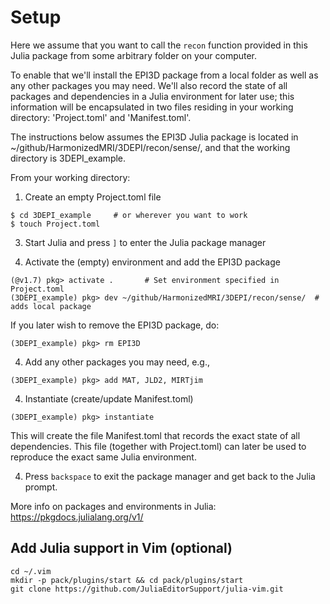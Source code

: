 # Setup

Here we assume that you want to call the `recon` function provided
in this Julia package from some arbitrary folder on your computer.

To enable that we'll install the EPI3D package from a local folder
as well as any other packages you may need.
We'll also record the state of all packages and dependencies in a Julia environment
for later use; this information will be encapsulated
in two files residing in your working directory: 
'Project.toml' and 'Manifest.toml'.

The instructions below assumes the EPI3D Julia package is located in
~/github/HarmonizedMRI/3DEPI/recon/sense/, and that the 
working directory is 3DEPI_example.

From your working directory:
1. Create an empty Project.toml file
```
$ cd 3DEPI_example     # or wherever you want to work
$ touch Project.toml
```

3. Start Julia and press `]` to enter the Julia package manager

4. Activate the (empty) environment and add the EPI3D package
```
(@v1.7) pkg> activate .       # Set environment specified in Project.toml
(3DEPI_example) pkg> dev ~/github/HarmonizedMRI/3DEPI/recon/sense/  # adds local package
```
If you later wish to remove the EPI3D package, do:
```
(3DEPI_example) pkg> rm EPI3D 
```

4. Add any other packages you may need, e.g.,
``` 
(3DEPI_example) pkg> add MAT, JLD2, MIRTjim
``` 

4. Instantiate (create/update Manifest.toml)
```
(3DEPI_example) pkg> instantiate
```
This will create the file Manifest.toml that records the exact state of all
dependencies. This file (together with Project.toml) can later
be used to reproduce the exact same Julia environment.

4. Press `backspace` to exit the package manager and get back to the Julia prompt.

More info on packages and environments in Julia:
https://pkgdocs.julialang.org/v1/


## Add Julia support in Vim (optional)

```
cd ~/.vim
mkdir -p pack/plugins/start && cd pack/plugins/start
git clone https://github.com/JuliaEditorSupport/julia-vim.git
```
